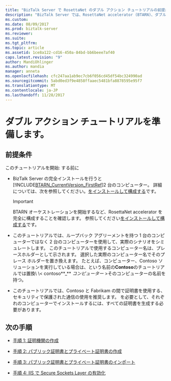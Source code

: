 ```yaml
---
title: "BizTalk Server で RosettaNet のダブル アクション チュートリアルの前提条件 |Microsoft ドキュメント"
description: "BizTalk Server では、RosettaNet accelerator (BTARN)、ダブル アクション チュートリアルの手順の前提条件"
ms.custom: 
ms.date: 08/09/2017
ms.prod: biztalk-server
ms.reviewer: 
ms.suite: 
ms.tgt_pltfrm: 
ms.topic: article
ms.assetid: 1ce8a122-cd16-450a-84bd-bb6beee7af40
caps.latest.revision: "9"
author: MandiOhlinger
ms.author: mandia
manager: anneta
ms.openlocfilehash: cfc247aa1ab9ec7cb6f056cd45df54bc324990ad
ms.sourcegitcommit: 5abd0ed3f9e4858ffaaec5481bfa8878595e95f7
ms.translationtype: MT
ms.contentlocale: ja-JP
ms.lasthandoff: 11/28/2017
---
```

# <a name="prepare-for-the-double-action-tutorial"></a>ダブル アクション チュートリアルを準備します。

## <a name="prerequisites"></a>前提条件
このチュートリアルを開始: する前に
  
-   BizTalk Server の完全インストールを行うと[!INCLUDE[BTARN_CurrentVersion_FirstRef](../../includes/btarn-currentversion-firstref-md.md)]2 台のコンピューター。 詳細については、次を参照してください。[をインストールして構成する](install-configure-biztalk-accelerator-for-rosettanet.md)です。  
  
    > [!IMPORTANT]
    >  BTARN オーケストレーションを開始するなど、RosettaNet accelerator を完全に構成することを確認します。 参照してください[をインストールして構成する](install-configure-biztalk-accelerator-for-rosettanet.md)です。
  
-   このチュートリアルでは、ループバック アグリーメントを持つ 1 台のコンピューターではなく 2 台のコンピューターを使用して、実際のシナリオをシミュレートします。 このチュートリアルで使用するコンピューター名は、プレースホルダーとして示されます。 選択した実際のコンピューター名でそのプレース ホルダーを置き換えます。 たとえば、コンピューター、Contoso ソリューションを実行している場合は、という名前の**Contoso**のチュートリアルでは置換\\ \\< contoso**_** *コンピューター* \>そのコンピューターの名前を持つ。  
  
-   このチュートリアルでは、Contoso と Fabrikam の間で証明書を使用する、セキュリティで保護された通信の使用を推奨します。 を必要として、それぞれのコンピューターでインストールするには、すべての証明書を生成する必要があります。  
  
## <a name="next-steps"></a>次の手順 
  
-   [手順 1: 証明機関の作成](../../adapters-and-accelerators/accelerator-rosettanet/step-1-creating-a-certification-authority.md)  
  
-   [手順 2: パブリック証明書とプライベート証明書の作成](../../adapters-and-accelerators/accelerator-rosettanet/step-2-creating-public-and-private-certificates.md)  
  
-   [手順 3: パブリック証明書とプライベート証明書のインポート](../../adapters-and-accelerators/accelerator-rosettanet/step-3-importing-public-and-private-certificates.md)  
  
-   [手順 4: IIS で Secure Sockets Layer の有効化](../../adapters-and-accelerators/accelerator-rosettanet/step-4-enabling-secure-sockets-layer-in-iis.md)